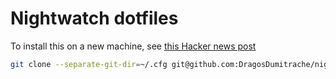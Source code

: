 # Nightwatch dotfiles

To install this on a new machine, see [this Hacker news post](https://news.ycombinator.com/item?id=11070797)

```sh
git clone --separate-git-dir=~/.cfg git@github.com:DragosDumitrache/nightwatch.git ~
```
